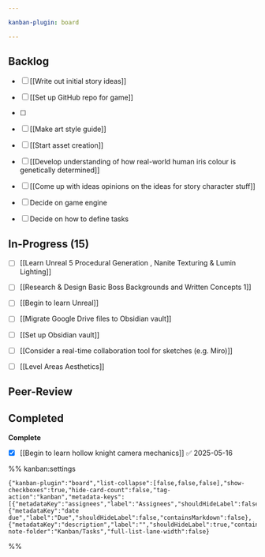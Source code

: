 ```yaml
---

kanban-plugin: board

---
```


## Backlog

- [ ] [[Write out initial story ideas]]
- [ ] [[Set up GitHub repo for game]]
- [ ] 
- [ ] [[Make art style guide]]
- [ ] [[Start asset creation]]
- [ ] [[Develop understanding of how real-world human iris colour is genetically determined]]
- [ ] [[Come up with ideas opinions on the ideas for story character stuff]]
- [ ] Decide on game engine
- [ ] Decide on how to define tasks


## In-Progress (15)

- [ ] [[Learn Unreal 5 Procedural Generation , Nanite Texturing & Lumin Lighting]]
- [ ] [[Research & Design Basic Boss Backgrounds and Written Concepts 1]]
- [ ] [[Begin to learn Unreal]]
- [ ] [[Migrate Google Drive files to Obsidian vault]]
- [ ] [[Set up Obsidian vault]]
- [ ] [[Consider a real-time collaboration tool for sketches (e.g. Miro)]]
- [ ] [[Level Areas Aesthetics]]


## Peer-Review



## Completed

**Complete**
- [x] [[Begin to learn hollow knight camera mechanics]] ✅ 2025-05-16




%% kanban:settings
```
{"kanban-plugin":"board","list-collapse":[false,false,false],"show-checkboxes":true,"hide-card-count":false,"tag-action":"kanban","metadata-keys":[{"metadataKey":"assignees","label":"Assignees","shouldHideLabel":false,"containsMarkdown":false},{"metadataKey":"date due","label":"Due","shouldHideLabel":false,"containsMarkdown":false},{"metadataKey":"description","label":"","shouldHideLabel":true,"containsMarkdown":true}],"new-note-folder":"Kanban/Tasks","full-list-lane-width":false}
```
%%